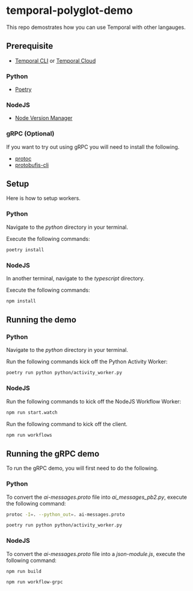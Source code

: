 # temporal-polyglot-demo

This repo demostrates how you can use Temporal with other langauges.

## Prerequisite

- [Temporal CLI](https://github.com/temporalio/cli) or [Temporal Cloud](https://pages.temporal.io/cloud-early-access)

### Python

- [Poetry](https://python-poetry.org/docs/#installation)

### NodeJS

- [Node Version Manager](https://github.com/nvm-sh/nvm?tab=readme-ov-file#installing-and-updating)

### gRPC (Optional)

If you want to try out using gRPC you will need to install the following.

- [protoc](https://grpc.io/docs/protoc-installation/)
- [protobufjs-cli](https://github.com/protobufjs/protobuf.js/tree/master?tab=readme-ov-file#installation)

## Setup

Here is how to setup workers.

### Python

Navigate to the *python* directory in your terminal. 

Execute the following commands:

```sh
poetry install
```

### NodeJS

In another terminal, navigate to the *typescript* directory. 

Execute the following commands:

```sh
npm install
```

## Running the demo

### Python

Navigate to the *python* directory in your terminal.

Run the following commands kick off the Python Activity Worker:

```sh
poetry run python python/activity_worker.py
```

### NodeJS

Run the following commands to kick off the NodeJS Workflow Worker:

```sh
npm run start.watch
```

Run the following command to kick off the client.

```sh
npm run workflows
```

## Running the gRPC demo

To run the gRPC demo, you will first need to do the following.

### Python

To convert the *ai-messages.proto* file into *ai_messages_pb2.py*, execute the following command:

```sh
protoc -I=. --python_out=. ai-messages.proto
```

```sh
poetry run python python/activity_worker.py
```

### NodeJS

To convert the *ai-messages.proto* file into a *json-module.js*, execute the following command:

```sh
npm run build
```

```sh
npm run workflow-grpc
```